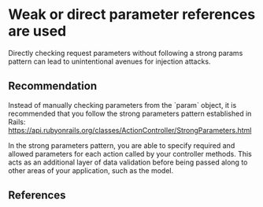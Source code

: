 # Weak or direct parameter references are used
Directly checking request parameters without following a strong params pattern can lead to unintentional avenues for injection attacks.


## Recommendation
Instead of manually checking parameters from the \`param\` object, it is recommended that you follow the strong parameters pattern established in Rails: https://api.rubyonrails.org/classes/ActionController/StrongParameters.html

In the strong parameters pattern, you are able to specify required and allowed parameters for each action called by your controller methods. This acts as an additional layer of data validation before being passed along to other areas of your application, such as the model.


## References
